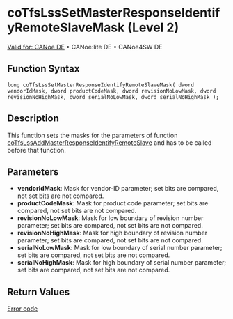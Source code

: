 # coTfsLssSetMasterResponseIdentifyRemoteSlaveMask (Level 2)

[Valid for: CANoe DE](../../../../Shared/FeatureAvailability.md) • CANoe:lite DE • CANoe4SW DE

## Function Syntax

```plaintext
long coTfsLssSetMasterResponseIdentifyRemoteSlaveMask( dword vendorIdMask, dword productCodeMask, dword revisionNoLowMask, dword revisionNoHighMask, dword serialNoLowMask, dword serialNoHighMask );
```

## Description

This function sets the masks for the parameters of function [coTfsLssAddMasterResponseIdentifyRemoteSlave](CAPLfunctionCoTfsLssAddMasterResponseIdentifyRemoteSlave.md) and has to be called before that function.

## Parameters

- **vendorIdMask**: Mask for vendor-ID parameter; set bits are compared, not set bits are not compared.
- **productCodeMask**: Mask for product code parameter; set bits are compared, not set bits are not compared.
- **revisionNoLowMask**: Mask for low boundary of revision number parameter; set bits are compared, not set bits are not compared.
- **revisionNoHighMask**: Mask for high boundary of revision number parameter; set bits are compared, not set bits are not compared.
- **serialNoLowMask**: Mask for low boundary of serial number parameter; set bits are compared, not set bits are not compared.
- **serialNoHighMask**: Mask for high boundary of serial number parameter; set bits are compared, not set bits are not compared.

## Return Values

[Error code](../CAPLfunctionsCANopenNLTFSErrorCodes.md)
